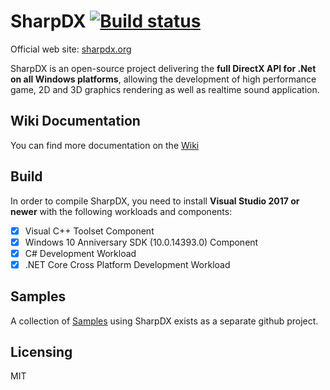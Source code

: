 # SharpDX [![Build status](https://ci.appveyor.com/api/projects/status/21v2akj26ytuyml6?svg=true)](https://ci.appveyor.com/project/xoofx/sharpdx)

Official web site: [sharpdx.org](http://sharpdx.org)

SharpDX is an open-source project delivering the **full DirectX API for .Net on all Windows platforms**, allowing the development of high performance game, 2D and 3D graphics rendering as well as realtime sound application.

## Wiki Documentation

You can find more documentation on the [Wiki](http://sharpdx.org/wiki)

## Build

In order to compile SharpDX, you need to install **Visual Studio 2017 or newer** with the following workloads and components:

- [x] Visual C++ Toolset Component
- [x] Windows 10 Anniversary SDK (10.0.14393.0) Component
- [x] C# Development Workload
- [x] .NET Core Cross Platform Development Workload

## Samples

A collection of [Samples](https://github.com/sharpdx/SharpDX-Samples) using SharpDX exists as a separate github project.

## Licensing
 
MIT
